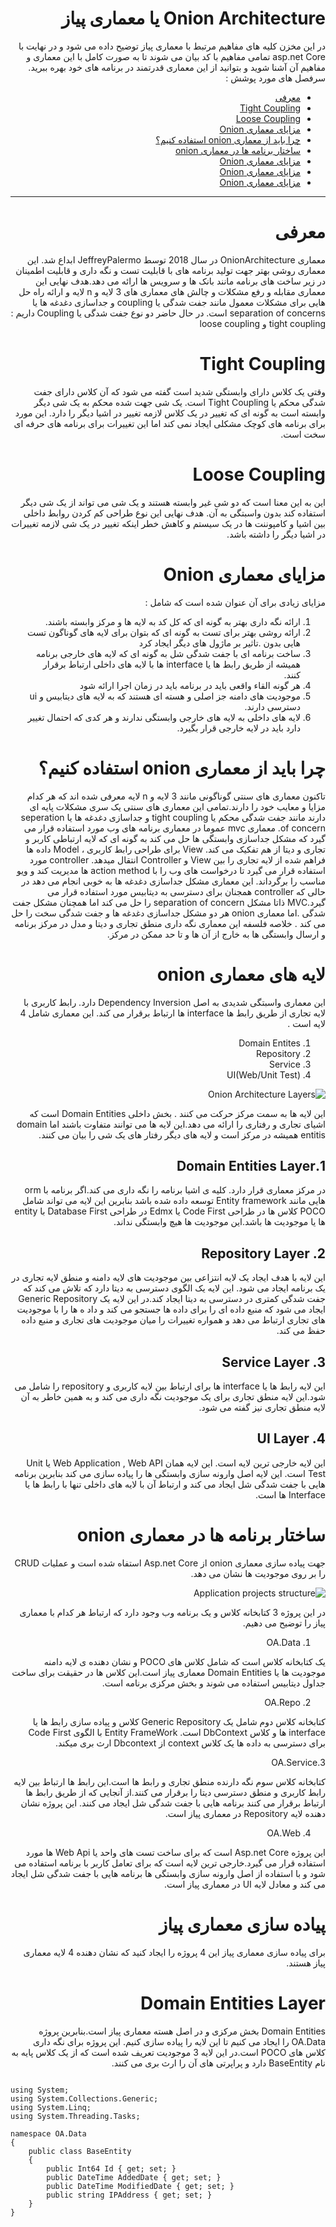 [1]: https://github.com/mohrmz/OnionArchitecture/blob/main/1.png  "Onion Architecture Layers"
[2]: https://github.com/mohrmz/OnionArchitecture/blob/main/2.png  "Application projects structure"
[3]: https://github.com/mohrmz/OnionArchitecture/blob/main/3.png  "One to One User-UserProfile relationship"
[4]: https://github.com/mohrmz/OnionArchitecture/blob/main/4.png  "User listing"
[5]: https://github.com/mohrmz/OnionArchitecture/blob/main/5.png  "Add User screen"
[6]: https://github.com/mohrmz/OnionArchitecture/blob/main/6.png  "Edit User"
[7]: https://github.com/mohrmz/OnionArchitecture/blob/main/7.png  "Delete User"

<div dir="rtl">
  
# Onion Architecture یا معماری پیاز

در این مخزن کلیه های مفاهیم مرتبط با معماری پیاز توضیح داده می شود و در نهایت با asp.net Core تمامی مفاهیم با کد بیان می شوند تا به صورت کامل با این معماری و مفاهیم آن آشنا شوید و بتوانید از این معماری قدرتمند در برنامه های خود بهره ببرید.
سرفصل های مورد پوشش : 

+ [معرفی](#header1)
+ [Tight Coupling](#header1)
+ [Loose Coupling](#header2)
+ [مزایای معماری Onion](#header3)
+ [چرا باید از معماری onion استفاده کنیم؟](#header4)
+ [ساختار برنامه ها در معماری onion](#header5)
+ [مزایای معماری Onion](#header6)
+ [مزایای معماری Onion](#header7)
+ [مزایای معماری Onion](#header8)


___

<div id="header1">
  
# معرفی

</div>

معماری OnionArchitecture در سال 2018 توسط JeffreyPalermo ابداع شد. این معماری روشی بهتر جهت تولید برنامه های با قابلیت تست و نگه داری و قابلیت اطمینان در زیر ساخت های برنامه مانند بانک ها و سرویس ها ارائه می دهد.هدف نهایی این معماری مقابله و رفع مشکلات و چالش های معماری های 3 لایه و n لایه و ارائه راه حل هایی برای مشکلات معمول مانند جفت شدگی یا coupling و جداسازی دغدغه ها یا separation of concerns است. در حال حاضر دو نوع جفت شدگی یا Coupling داریم : tight coupling و loose coupling

<div id="header2">

# Tight Coupling

</div>
  

وقتی یک کلاس دارای وابستگی شدید است گفته می شود که آن کلاس دارای جفت شدگی محکم یا Tight Coupling است.
یک شی جهت شده محکم به یک شی دیگر وابسته است به گونه ای که تغییر در یک کلاس لازمه تغییر در اشیا دیگر را دارد. این مورد برای برنامه های کوچک مشکلی ایجاد نمی کند اما این تغییرات برای برنامه های حرفه ای سخت است.

<div id="header3">
  
# Loose Coupling

</div>

این به این معنا است که دو شی غیر وابسته هستند و یک شی می تواند از یک شی دیگر استفاده کند بدون واسبتگی به آن. هدف نهایی این نوع طراحی کم کردن روابط داخلی بین اشیا و کامپوننت ها در یک سیستم و کاهش خطر اینکه تغییر در یک شی لازمه تغییرات در اشیا دیگر را داشته باشد.

<div id="header4">
  
# مزایای معماری Onion

</div>

مزایای زیادی برای آن عنوان شده است که شامل : 
1. ارائه نگه داری بهتر به گونه ای که کل کد به لایه ها و مرکز وابسته باشند.
2. ارائه روشی بهتر برای تست به گونه ای که بتوان برای لایه های گوناگون تست هایی بدون .تاثیر بر ماژول های دیگر ایجاد کرد
3. ساخت برنامه ای با جفت شدگی شل به گونه ای که لایه های خارجی برنامه همیشه از طریق رابط ها یا interface ها با لایه های داخلی ارتباط برقرار کنند.
4. هر گونه القاء واقعی باید در برنامه باید در زمان اجرا ارائه شود
5. موجودیت های دامنه جز اصلی و هسته ای هستند که به لایه های دیتابیس و ui دسترسی دارند.
6. لایه های داخلی به لایه های خارجی وابستگی ندارند و هر کدی که احتمال تغییر دارد باید در لایه خارجی قرار بگیرد.

<div id="header5">
  
# چرا باید از معماری onion استفاده کنیم؟

</div>

تاکنون معماری های سنتی گوناگونی مانند 3 لایه و n لایه معرفی شده اند که هر کدام مزایا و معایب خود را دارند.تمامی این معماری های سنتی یک سری مشکلات پایه ای دارند مانند جفت شدگی محکم یا tight coupling و جداسازی دغدغه ها یا seperation of concern. معماری mvc عموما در معماری برنامه های وب مورد استفاده قرار می گیرد که مشکل جداسازی وابستگی ها حل می کند به گونه ای که لایه ارتباطی کاربر و تجاری و دیتا از هم تفکیک می کند. View برای طراحی رابط کاربری ، Model داده ها فراهم شده از لایه تجاری را بین View و Controller انتقال میدهد.
controller مورد استفاده قرار می گیرد تا درخواست های وب را با action method ها مدیریت کند و ویو مناسب را برگرداند.
این معماری مشکل جداسازی دغدغه ها به خوبی انجام می دهد در حالی که controller همجنان برای دسترسی به دیتابیس مورد استفاده قرار می گیرد.MVC ذاتا مشکل separation of concern را حل می کند اما همچنان مشکل جفت شدگی .اما معماری onion هر دو مشکل جداسازی دغدغه ها و جفت شدگی سخت را حل می کند . خلاصه فلسفه این معماری نگه داری منطق تجاری و دیتا و مدل در مرکز برنامه و ارسال وابستگی ها به خارج از آن ها و تا حد ممکن در مرکز.

<div id="header6">
  
# لایه های معماری onion

</div>

این معماری واسبتگی شدیدی به اصل Dependency Inversion دارد. رابط کاربری با لایه تجاری از طریق رابط ها interface ها ارتباط برقرار می کند.
این معماری شامل 4 لایه است .
1. Domain Entites
2. Repository
3. Service
4. UI(Web/Unit Test)

![Onion Architecture Layers][1]

این لایه ها به سمت مرکز حرکت می کنند . بخش داخلی Domain Entities است که اشیای تجاری و رفتاری را ارائه می دهد.این لایه ها می توانند متفاوت باشند اما domain entitis همیشه در مرکز است و لایه های دیگر رفتار های یک شی را بیان می کنند.

## 1.Domain Entities Layer

در مرکز معماری قرار دارد. کلیه ی اشیا برنامه را نگه داری می کند.اگر برنامه با orm هایی مانند Entity framework توسعه داده شده باشد بنابرین این لایه می تواند شامل POCO کلاس ها در طراحی Code First یا Edmx در طراحی Database First با entity ها یا موجودیت ها باشد.این موجودیت ها هیچ وابستگی نداند.

## 2. Repository Layer 

این لایه با هدف ایجاد یک لایه انتزاعی بین موجودیت های لایه دامنه و منطق لایه تجاری در یک برنامه ایجاد می شود. این لایه یک الگوی دسترسی به دیتا دارد که تلاش می کند که جفت شدگی کمتری در دسترسی به دیتا ایجاد کند.در این لایه یک Generic Repository ایجاد می شود که منبع داده ای را برای داده ها جستجو می کند  و داد ه ها را با موجودیت های تجاری ارتباط می دهد و همواره تغییرات را میان موجودیت های تجاری و منبع داده حفظ می کند.

## 3. Service Layer

این لایه رابط ها یا interface ها برای ارتباط بین لایه کاربری و repository را شامل می شود.این لایه منطق تجاری برای یک موجودیت نگه داری می کند و به همین خاطر به آن  لایه منطق تجاری نیز گفته می شود.

## 4. UI Layer

این لایه خارجی ترین لایه است. این لایه همان Web Application , Web API یا Unit Test است. این لایه اصل وارونه سازی وابستگی ها را پیاده سازی می کند بنابرین برنامه هایی با جفت شدگی شل ایجاد می کند و ارتباط آن با لایه های داخلی تنها با رابط ها یا Interface ها است.

<div id="header7">
  
# ساختار برنامه ها در معماری onion

</div>

جهت پیاده سازی معماری onion از Asp.net Core استفاه شده است و عملیات CRUD را بر روی موجودیت ها نشان می دهد.

![Application projects structure][2]

در این پروژه 3 کتابخانه کلاس و یک برنامه وب وجود دارد که ارتباط هر کدام با معماری پیاز را توضیح می دهیم.

1. OA.Data

یک کتابخانه کلاس است که شامل کلاس های POCO و نشان دهنده ی لایه دامنه موجودیت ها یا Domain Entities معماری پیاز است.این کلاس ها در حقیقت برای ساخت جداول دیتابیس استفاده می شوند و بخش مرکزی برنامه است.

2. OA.Repo

کتابخانه کلاس دوم شامل یک Generic Repository کلاس و پیاده سازی رابط ها یا interface ها و کلاس DbContext است. Entity FrameWork با الگوی Code First برای دسترسی به داده ها یک کلاس context از Dbcontext ارث بری میکند.

3.OA.Service

کتابخانه کلاس سوم نگه دارنده منطق تجاری و رابط ها است.این رابط ها ارتباط بین لایه رابط کاربری و منطق دسترسی دیتا را برقرار می کنند.از آنجایی که از طریق رابط ها ارتباط برقرار می کنند برنامه هایی با جفت شدگی شل ایجاد می کنند. این پروژه نشان دهنده لایه Repository در معماری پیاز است.

4. OA.Web

این پروژه Asp.net Core است که برای ساخت تست های واحد یا Web Api ها مورد استفاده قرار می گیرد.خارجی ترین لایه است  که برای تعامل کاربر با برنامه استفاده می شود و با استفاده از اصل  وارونه سازی وابستگی ها برنامه هایی با جفت شدگی شل ایجاد می کند و معادل لایه UI در معماری پیاز است.

# پیاده سازی معماری پیاز

برای پیاده سازی معماری پیاز این 4 پروژه را ایجاد کنید که نشان دهنده 4 لایه معماری پیاز هستند.

# Domain Entities Layer

Domain Entities بخش مرکزی و در اصل هسته معماری پیاز است.بنابرین پروژه OA.Data را ایجاد می کنیم تا این لایه را پیاده سازی کنیم. این پروژه برای نگه داری کلاس های POCO است.در این لایه 3 موجودیت تعریف شده است که از یک کلاس پایه به نام BaseEntity دارد و پراپرتی های آن را ارث بری می کنند.

</div>

```Csharp

using System;  
using System.Collections.Generic;  
using System.Linq;  
using System.Threading.Tasks;  
  
namespace OA.Data  
{  
    public class BaseEntity  
    {  
        public Int64 Id { get; set; }  
        public DateTime AddedDate { get; set; }  
        public DateTime ModifiedDate { get; set; }  
        public string IPAddress { get; set; }  
    }  
}  

```



</div>
